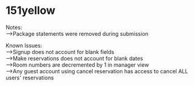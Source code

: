 # 151yellow

Notes:  
-->Package statements were removed during submission  
  
Known Issues:  
-->Signup does not account for blank fields  
-->Make reservations does not account for blank dates  
-->Room numbers are decremented by 1 in manager view  
-->Any guest account using cancel reservation has access to cancel ALL users' reservations  
